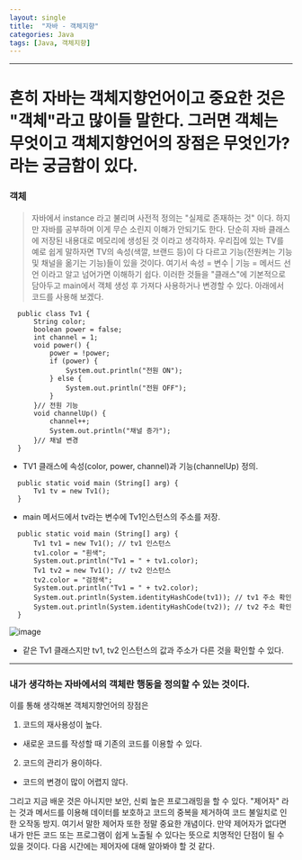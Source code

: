 ```yaml
---
layout: single
title:  "자바 - 객체지향"
categories: Java
tags: [Java, 객체지향]
---
```

***

# 흔히 자바는 객체지향언어이고 중요한 것은 "객체"라고 많이들 말한다. 그러면 객체는 무엇이고 객체지향언어의 장점은 무엇인가? 라는 궁금함이 있다.

### 객체
> 자바에서 instance 라고 불리며 사전적 정의는 "실제로 존재하는 것" 이다.
> 하지만 자바를 공부하며 이게 무슨 소린지 이해가 안되기도 한다. 단순히 자바 클래스에 저장된 내용대로 메모리에 생성된 것 이라고 생각하자.
> 우리집에 있는 TV를 예로 쉽게 말하자면 TV의 속성(색깔, 브랜드 등)이 다 다르고 기능(전원켜는 기능 및 채널을 옮기는 기능)들이 있을 것이다.
> 여기서 속성 = 변수 | 기능 = 메서드 선언 이라고 알고 넘어가면 이해하기 쉽다.
> 이러한 것들을 "클래스"에 기본적으로 담아두고 main에서 객체 생성 후 가져다 사용하거나 변경할 수 있다.
아래에서 코드를 사용해 보겠다.
```
  public class Tv1 {
      String color;
      boolean power = false;
      int channel = 1;
      void power() {
          power = !power;
          if (power) {
              System.out.println("전원 ON");
          } else {
              System.out.println("전원 OFF");
          }
      }// 전원 기능
      void channelUp() {
          channel++;
          System.out.println("채널 증가");
      }// 채널 변경
  }
```
- TV1 클래스에 속성(color, power, channel)과 기능(channelUp) 정의.

```
  public static void main (String[] arg) {
      Tv1 tv = new Tv1();
  }
```
- main 메서드에서 tv라는 변수에 Tv1인스턴스의 주소를 저장.

```
  public static void main (String[] arg) {
      Tv1 tv1 = new Tv1(); // tv1 인스턴스
      tv1.color = "흰색";
      System.out.println("Tv1 = " + tv1.color);
      Tv1 tv2 = new Tv1(); // tv2 인스턴스
      tv2.color = "검정색";
      System.out.println("Tv1 = " + tv2.color);
      System.out.println(System.identityHashCode(tv1)); // tv1 주소 확인
      System.out.println(System.identityHashCode(tv2)); // tv2 주소 확인
  }
```
![image](https://user-images.githubusercontent.com/108318494/222023581-9d4fae4a-9caa-494a-94ca-5a5c48b06c3b.png)
- 같은 Tv1 클래스지만 tv1, tv2 인스턴스의 값과 주소가 다른 것을 확인할 수 있다.

***

### 내가 생각하는 자바에서의 객체란 행동을 정의할 수 있는 것이다.

이를 통해 생각해본 객체지향언어의 장점은

1. 코드의 재사용성이 높다.
- 새로운 코드를 작성할 때 기존의 코드를 이용할 수 있다.

2. 코드의 관리가 용이하다.
-  코드의 변경이 많이 어렵지 않다.

그리고 지금 배운 것은 아니지만 보안, 신뢰 높은 프로그래밍을 할 수 있다.
"제어자" 라는 것과 메서드를 이용해 데이터를 보호하고 코드의 중복을 제거하여 코드 불일치로 인한 오작동 방지.
여기서 말한 제어자 또한 정말 중요한 개념이다. 만약 제어자가 없다면 내가 만든 코드 또는 프로그램이 쉽게 노출될 수 있다는 뜻으로 치명적인 단점이 될 수 있을 것이다. 다음 시간에는 제어자에 대해 알아봐야 할 것 같다.
